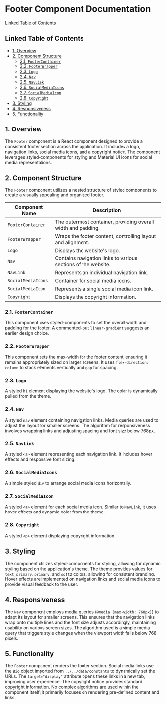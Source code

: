 # Footer Component Documentation

[Linked Table of Contents](#linked-table-of-contents)

## Linked Table of Contents

* [1. Overview](#1-overview)
* [2. Component Structure](#2-component-structure)
    * [2.1. `FooterContainer`](#21-footercontainer)
    * [2.2. `FooterWrapper`](#22-footerwrapper)
    * [2.3. `Logo`](#23-logo)
    * [2.4. `Nav`](#24-nav)
    * [2.5. `NavLink`](#25-navlink)
    * [2.6. `SocialMediaIcons`](#26-socialmediaicons)
    * [2.7. `SocialMediaIcon`](#27-socialmediaicon)
    * [2.8. `Copyright`](#28-copyright)
* [3. Styling](#3-styling)
* [4. Responsiveness](#4-responsiveness)
* [5. Functionality](#5-functionality)


## 1. Overview

The `Footer` component is a React component designed to provide a consistent footer section across the application.  It includes a logo, navigation links, social media icons, and a copyright notice.  The component leverages styled-components for styling and Material UI icons for social media representations.


## 2. Component Structure

The `Footer` component utilizes a nested structure of styled components to create a visually appealing and organized footer.

| Component Name        | Description                                                                     |
|-----------------------|---------------------------------------------------------------------------------|
| `FooterContainer`     | The outermost container, providing overall width and padding.                  |
| `FooterWrapper`       | Wraps the footer content, controlling layout and alignment.                      |
| `Logo`                | Displays the website's logo.                                                    |
| `Nav`                 | Contains navigation links to various sections of the website.                   |
| `NavLink`             | Represents an individual navigation link.                                       |
| `SocialMediaIcons`   | Container for social media icons.                                                |
| `SocialMediaIcon`     | Represents a single social media icon link.                                     |
| `Copyright`           | Displays the copyright information.                                             |


### 2.1. `FooterContainer`

This component uses styled-components to set the overall width and padding for the footer.  A commented-out `linear-gradient` suggests an earlier design choice.

### 2.2. `FooterWrapper`

This component sets the max-width for the footer content, ensuring it remains appropriately sized on larger screens. It uses `flex-direction: column` to stack elements vertically and `gap` for spacing.

### 2.3. `Logo`

A styled `h1` element displaying the website's logo. The color is dynamically pulled from the theme.

### 2.4. `Nav`

A styled `nav` element containing navigation links. Media queries are used to adjust the layout for smaller screens. The algorithm for responsiveness involves wrapping links and adjusting spacing and font size below 768px.

### 2.5. `NavLink`

A styled `<a>` element representing each navigation link.  It includes hover effects and responsive font sizing.

### 2.6. `SocialMediaIcons`

A simple styled `div` to arrange social media icons horizontally.

### 2.7. `SocialMediaIcon`

A styled `<a>` element for each social media icon.  Similar to `NavLink`, it uses hover effects and dynamic color from the theme.

### 2.8. `Copyright`

A styled `<p>` element displaying copyright information.


## 3. Styling

The component utilizes styled-components for styling, allowing for dynamic styling based on the application's theme.  The theme provides values for `text_primary`, `primary`, and `soft2` colors, allowing for consistent branding.  Hover effects are implemented on navigation links and social media icons to provide visual feedback to the user.

## 4. Responsiveness

The `Nav` component employs media queries (`@media (max-width: 768px)`) to adapt its layout for smaller screens.  This ensures that the navigation links wrap onto multiple lines and the font size adjusts accordingly, maintaining usability on various screen sizes. The algorithm used is a simple media query that triggers style changes when the viewport width falls below 768 pixels.

## 5. Functionality

The `Footer` component renders the footer section.  Social media links use the `Bio` object imported from `../../data/constants` to dynamically set the URLs. The `target="display"` attribute opens these links in a new tab, improving user experience.  The copyright notice provides standard copyright information.  No complex algorithms are used within the component itself; it primarily focuses on rendering pre-defined content and links.
